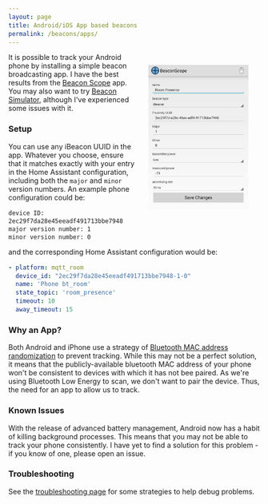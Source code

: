 ```yaml
---
layout: page
title: Android/iOS App based beacons
permalink: /beacons/apps/
---
```


<img src="/images/beacon_scope_android.jpg" style="float:right;margin:24px;width:200px">

It is possible to track your Android phone by installing a simple beacon broadcasting app. I have the best results from the [Beacon Scope](https://play.google.com/store/apps/details?id=com.davidgyoungtech.beaconscanner) app. You may also want to try [Beacon Simulator](https://play.google.com/store/apps/details?id=net.alea.beaconsimulator), although I've experienced some issues with it.

### Setup

You can use any iBeacon UUID in the app. Whatever you choose, ensure that it matches exactly with your entry in the Home Assistant configuration, including both the `major` and `minor` version numbers. An example phone configuration could be:

```terminal
device ID: 2ec29f7da28e45eeadf491713bbe7948
major version number: 1
minor version number: 0
```

and the corresponding Home Assistant configuration would be:

```yaml
- platform: mqtt_room
  device_id: "2ec29f7da28e45eeadf491713bbe7948-1-0"
  name: 'Phone bt_room'
  state_topic: 'room_presence'
  timeout: 10
  away_timeout: 15
```

### Why an App?

Both Android and iPhone use a strategy of [Bluetooth MAC address randomization](https://source.android.com/devices/tech/connect/wifi-mac-randomization) to prevent tracking. While this may not be a perfect solution, it means that the publicly-available bluetooth MAC address of your phone won't be consistent to devices with which it has not bee paired. As we're using Bluetooth Low Energy to scan, we don't want to pair the device. Thus, the need for an app to allow us to track.

### Known Issues

With the release of advanced battery management, Android now has a habit of killing background processes. This means that you may not be able to track your phone consistently. I have yet to find a solution for this problem - if you know of one, please open an issue.

### Troubleshooting

See the [troubleshooting page](/troubleshooting) for some strategies to help debug problems.
